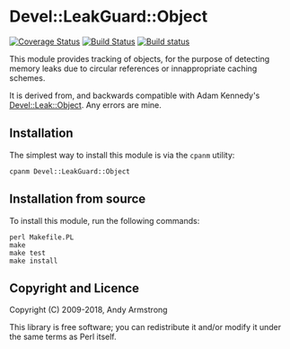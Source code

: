 # Devel::LeakGuard::Object

[![Coverage
Status](https://coveralls.io/repos/github/AndyA/Devel--LeakGuard--Object/badge.svg)](https://coveralls.io/github/AndyA/Devel--LeakGuard--Object)
[![Build Status](https://travis-ci.org/paultcochrane/Devel--LeakGuard--Object.svg?branch=master)](https://travis-ci.org/paultcochrane/Devel--LeakGuard--Object)
[![Build status](https://ci.appveyor.com/api/projects/status/7l5bjd6yknpiij2x/branch/master?svg=true)](https://ci.appveyor.com/project/paultcochrane/devel-leakguard-object-livqc/branch/master)

This module provides tracking of objects, for the purpose of detecting memory
leaks due to circular references or innappropriate caching schemes.

It is derived from, and backwards compatible with Adam Kennedy's
[Devel::Leak::Object](https://metacpan.org/pod/Devel::Leak::Object). Any
errors are mine.

## Installation

The simplest way to install this module is via the `cpanm` utility:

    cpanm Devel::LeakGuard::Object

## Installation from source

To install this module, run the following commands:

    perl Makefile.PL
    make
    make test
    make install

## Copyright and Licence

Copyright (C) 2009-2018, Andy Armstrong

This library is free software; you can redistribute it and/or modify
it under the same terms as Perl itself.
